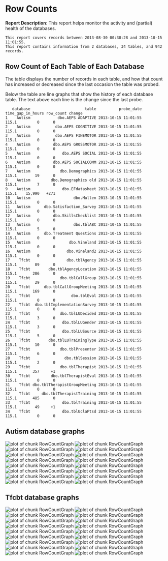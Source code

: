 <!-- Specify the report's official name, goal & description. -->
# Row Counts
**Report Description**: This report helps monitor the activity and (partial) health of the databases.



<!-- Point knitr to the underlying code file so it knows where to look for the chunks. -->



<!-- Load the packages.  Suppress the output when loading packages. --> 



<!-- Load any Global Functions declared in the R file.  Suppress the output. --> 



<!-- Declare any global functions specific to a Rmd output.  Suppress the output. --> 


<!-- Load the dataset.   -->


<!-- Tweak the dataset.   -->




```
This report covers records between 2013-08-30 00:30:28 and 2013-10-15 11:01:55.
This report contains information from 2 databases, 34 tables, and 942 records.
```


## Row Count of Each Table of Each Database
The table displays the number of records in each table, and how that count has increased or decreased since the last occasion the table was probed.

Below the table are line graphs that show the history of each database table.  The text above each line is the change since the last probe.


```
   database                        table          probe_date time_gap_in_hours row_count change
1    Autism            dbo.AEPS ADAPTIVE 2013-10-15 11:01:55             115.1         0      0
2    Autism           dbo.AEPS COGNITIVE 2013-10-15 11:01:55             115.1         0      0
3    Autism           dbo.AEPS FINEMOTOR 2013-10-15 11:01:55             115.1         0      0
4    Autism          dbo.AEPS GROSSMOTOR 2013-10-15 11:01:55             115.1         0      0
5    Autism              dbo.AEPS SOCIAL 2013-10-15 11:01:55             115.1         0      0
6    Autism          dbo.AEPS SOCIALCOMM 2013-10-15 11:01:55             115.1         0      0
7    Autism             dbo.Demographics 2013-10-15 11:01:55             115.1        19      0
8    Autism         dbo.Demographics old 2013-10-15 11:01:55             115.1         7      0
9    Autism              dbo.EFdatasheet 2013-10-15 11:01:55             115.1    15,990   +271
10   Autism                   dbo.Mullen 2013-10-15 11:01:55             115.1         0      0
11   Autism      dbo.Satisfaction_Survey 2013-10-15 11:01:55             115.1         0      0
12   Autism          dbo.SkillsChecklist 2013-10-15 11:01:55             115.1         0      0
13   Autism                   dbo.tblABC 2013-10-15 11:01:55             115.1         5      0
14   Autism      dbo.Treatment Questions 2013-10-15 11:01:55             115.1         0      0
15   Autism                 dbo.Vineland 2013-10-15 11:01:55             115.1         0      0
16   Autism                dbo.Vineland2 2013-10-15 11:01:55             115.1         0      0
17    Tfcbt                dbo.tblAgency 2013-10-15 11:01:55             115.1        89      0
18    Tfcbt        dbo.tblAgencyLocation 2013-10-15 11:01:55             115.1       206      0
19    Tfcbt             dbo.tblCallGroup 2013-10-15 11:01:55             115.1        29      0
20    Tfcbt      dbo.tblCallGroupMeeting 2013-10-15 11:01:55             115.1       169      0
21    Tfcbt                  dbo.tblEval 2013-10-15 11:01:55             115.1         0      0
22    Tfcbt  dbo.tblImplementationSurvey 2013-10-15 11:01:55             115.1         0      0
23    Tfcbt             dbo.tblLUDecided 2013-10-15 11:01:55             115.1         3      0
24    Tfcbt              dbo.tblLUGender 2013-10-15 11:01:55             115.1         3      0
25    Tfcbt              dbo.tblLUSource 2013-10-15 11:01:55             115.1         5      0
26    Tfcbt        dbo.tblLUTrainingType 2013-10-15 11:01:55             115.1        10      0
27    Tfcbt             dbo.tblPresenter 2013-10-15 11:01:55             115.1         6      0
28    Tfcbt               dbo.tblSession 2013-10-15 11:01:55             115.1         2      0
29    Tfcbt             dbo.tblTherapist 2013-10-15 11:01:55             115.1       357     +1
30    Tfcbt         dbo.tblTherapistEval 2013-10-15 11:01:55             115.1         0      0
31    Tfcbt dbo.tblTherapistGroupMeeting 2013-10-15 11:01:55             115.1         0      0
32    Tfcbt     dbo.tblTherapistTraining 2013-10-15 11:01:55             115.1       485      0
33    Tfcbt              dbo.tblTraining 2013-10-15 11:01:55             115.1        49     +1
34    Tfcbt              dbo.tblUclaPtsd 2013-10-15 11:01:55             115.1         0      0
```



## Autism  database graphs
![plot of chunk RowCountGraph](FigureRmd/RowCountGraph1.png) ![plot of chunk RowCountGraph](FigureRmd/RowCountGraph2.png) ![plot of chunk RowCountGraph](FigureRmd/RowCountGraph3.png) ![plot of chunk RowCountGraph](FigureRmd/RowCountGraph4.png) ![plot of chunk RowCountGraph](FigureRmd/RowCountGraph5.png) ![plot of chunk RowCountGraph](FigureRmd/RowCountGraph6.png) ![plot of chunk RowCountGraph](FigureRmd/RowCountGraph7.png) ![plot of chunk RowCountGraph](FigureRmd/RowCountGraph8.png) ![plot of chunk RowCountGraph](FigureRmd/RowCountGraph9.png) ![plot of chunk RowCountGraph](FigureRmd/RowCountGraph10.png) ![plot of chunk RowCountGraph](FigureRmd/RowCountGraph11.png) ![plot of chunk RowCountGraph](FigureRmd/RowCountGraph12.png) ![plot of chunk RowCountGraph](FigureRmd/RowCountGraph13.png) ![plot of chunk RowCountGraph](FigureRmd/RowCountGraph14.png) ![plot of chunk RowCountGraph](FigureRmd/RowCountGraph15.png) ![plot of chunk RowCountGraph](FigureRmd/RowCountGraph16.png) 
## Tfcbt  database graphs
![plot of chunk RowCountGraph](FigureRmd/RowCountGraph17.png) ![plot of chunk RowCountGraph](FigureRmd/RowCountGraph18.png) ![plot of chunk RowCountGraph](FigureRmd/RowCountGraph19.png) ![plot of chunk RowCountGraph](FigureRmd/RowCountGraph20.png) ![plot of chunk RowCountGraph](FigureRmd/RowCountGraph21.png) ![plot of chunk RowCountGraph](FigureRmd/RowCountGraph22.png) ![plot of chunk RowCountGraph](FigureRmd/RowCountGraph23.png) ![plot of chunk RowCountGraph](FigureRmd/RowCountGraph24.png) ![plot of chunk RowCountGraph](FigureRmd/RowCountGraph25.png) ![plot of chunk RowCountGraph](FigureRmd/RowCountGraph26.png) ![plot of chunk RowCountGraph](FigureRmd/RowCountGraph27.png) ![plot of chunk RowCountGraph](FigureRmd/RowCountGraph28.png) ![plot of chunk RowCountGraph](FigureRmd/RowCountGraph29.png) ![plot of chunk RowCountGraph](FigureRmd/RowCountGraph30.png) ![plot of chunk RowCountGraph](FigureRmd/RowCountGraph31.png) ![plot of chunk RowCountGraph](FigureRmd/RowCountGraph32.png) ![plot of chunk RowCountGraph](FigureRmd/RowCountGraph33.png) ![plot of chunk RowCountGraph](FigureRmd/RowCountGraph34.png) 


